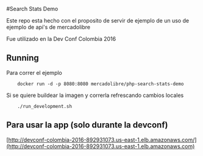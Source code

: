 #Search Stats Demo

Este repo esta hecho con el proposito de servir de ejemplo de un uso de ejemplo de api's de mercadolibre

Fue utilizado en la Dev Conf Colombia 2016

## Running

Para correr el ejemplo

```
	docker run -d -p 8080:8080 mercadolibre/php-search-stats-demo
```


Si se quiere buildear la imagen y correrla refrescando cambios locales

```
	./run_development.sh
```

## Para usar la app (solo durante la devconf)

[http://devconf-colombia-2016-892931073.us-east-1.elb.amazonaws.com/](http://devconf-colombia-2016-892931073.us-east-1.elb.amazonaws.com)
